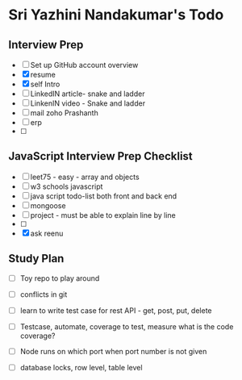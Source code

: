 # Sri Yazhini Nandakumar's Todo
## Interview Prep
- [ ] Set up GitHub account overview
- [x] resume
- [x] self Intro
- [ ] LinkedIN article- snake and ladder
- [ ] LinkenIN video - Snake and ladder
- [ ] mail zoho Prashanth
- [ ] erp
- [ ] 

## JavaScript Interview Prep Checklist
- [ ] leet75 - easy - array and objects
- [ ] w3 schools javascript
- [ ] java script todo-list both front and back end 
- [ ] mongoose
- [ ] project - must be able to explain line by line
- [ ]  
- [x] ask reenu
      
## Study Plan
- [ ] Toy repo to play around
- [ ] conflicts in git
- [ ] learn to write test case for rest API - get, post, put, delete
- [ ] Testcase, automate, coverage to test, measure what is the code coverage?
- [ ] Node runs on which port when port number is not given
- [ ] database locks, row level, table level

